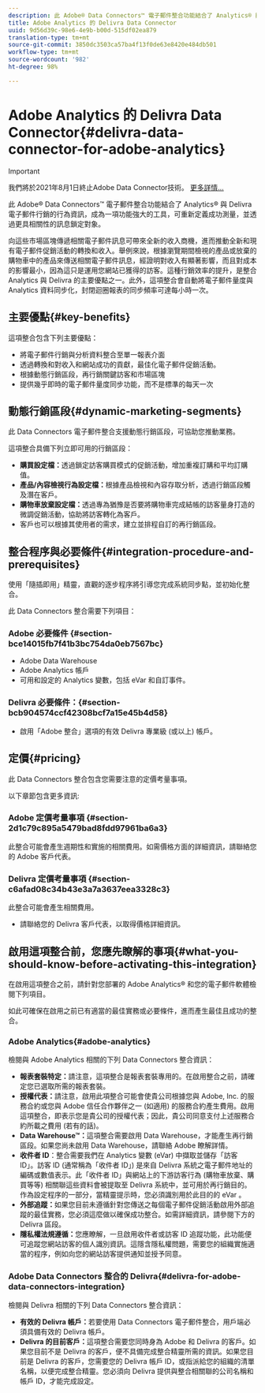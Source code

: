 ```yaml
---
description: 此 Adobe® Data Connectors™ 電子郵件整合功能結合了 Analytics® 與 Delivra 電子郵件行銷的行為資訊，成為一項功能強大的工具，可重新定義成功測量，並透過更具相關性的訊息鎖定對象。
title: Adobe Analytics 的 Delivra Data Connector
uuid: 9d56d39c-98e6-4e9b-b00d-515df02ea879
translation-type: tm+mt
source-git-commit: 3850dc3503ca57ba4f13f0de63e8420e484db501
workflow-type: tm+mt
source-wordcount: '982'
ht-degree: 98%

---
```



# Adobe Analytics 的 Delivra Data Connector{#delivra-data-connector-for-adobe-analytics}

>[!IMPORTANT]
>
>我們將於2021年8月1日終止Adobe Data Connector技術。 [更多詳情...](/help/import/data-connectors/data-connectors-eol.md)

此 Adobe® Data Connectors™ 電子郵件整合功能結合了 Analytics® 與 Delivra 電子郵件行銷的行為資訊，成為一項功能強大的工具，可重新定義成功測量，並透過更具相關性的訊息鎖定對象。

向這些市場區塊傳遞相關電子郵件訊息可帶來全新的收入商機，進而推動全新和現有電子郵件促銷活動的轉換和收入。舉例來說，根據瀏覽期間檢視的產品或放棄的購物車中的產品來傳送相關電子郵件訊息，經證明對收入有顯著影響，而且對成本的影響最小，因為這只是運用您網站已獲得的訪客。這種行銷效率的提升，是整合 Analytics 與 Delivra 的主要優點之一。此外，這項整合會自動將電子郵件量度與 Analytics 資料同步化，封閉迴圈報表的同步頻率可達每小時一次。

## 主要優點{#key-benefits}

這項整合包含下列主要優點：

* 將電子郵件行銷與分析資料整合至單一報表介面
* 透過轉換和對收入和網站成功的貢獻，最佳化電子郵件促銷活動。
* 根據動態行銷區段，再行銷關鍵訪客和市場區塊
* 提供幾乎即時的電子郵件量度同步功能，而不是標準的每天一次

## 動態行銷區段{#dynamic-marketing-segments}

此 Data Connectors 電子郵件整合支援動態行銷區段，可協助您推動業務。

這項整合具備下列立即可用的行銷區段：

* **購買設定檔：**&#x200B;透過鎖定訪客購買模式的促銷活動，增加重複訂購和平均訂購值。
* **產品/內容檢視行為設定檔：**&#x200B;根據產品檢視和內容存取分析，透過行銷區段觸及潛在客戶。
* **購物車放棄設定檔：**&#x200B;透過專為猶豫是否要將購物車完成結帳的訪客量身打造的微調促銷活動，協助將訪客轉化為客戶。
* 客戶也可以根據其使用者的需求，建立並排程自訂的再行銷區段。

## 整合程序與必要條件{#integration-procedure-and-prerequisites}

使用「隨插即用」精靈，直觀的逐步程序將引導您完成系統同步點，並初始化整合。

此 Data Connectors 整合需要下列項目：

### Adobe 必要條件 {#section-bce14015fb7f41b3bc754da0eb7567bc}

* Adobe Data Warehouse
* Adobe Analytics 帳戶
* 可用和設定的 Analytics 變數，包括 eVar 和自訂事件。

### Delivra 必要條件：{#section-bcb904574ccf42308bcf7a15e45b4d58}

* 啟用「Adobe 整合」選項的有效 Delivra 專業級 (或以上) 帳戶。

## 定價{#pricing}

此 Data Connectors 整合包含您需要注意的定價考量事項。

以下章節包含更多資訊: 

### Adobe 定價考量事項 {#section-2d1c79c895a5479bad8fdd97961ba6a3}

此整合可能會產生週期性和實施的相關費用。如需價格方面的詳細資訊，請聯絡您的 Adobe 客戶代表。

### Delivra 定價考量事項 {#section-c6afad08c34b43e3a7a3637eea3328c3}

此整合可能會產生相關費用。

* 請聯絡您的 Delivra 客戶代表，以取得價格詳細資訊。

## 啟用這項整合前，您應先瞭解的事項{#what-you-should-know-before-activating-this-integration}

在啟用這項整合之前，請針對您部署的 Adobe Analytics® 和您的電子郵件軟體檢閱下列項目。

如此可確保在啟用之前已有適當的最佳實務或必要條件，進而產生最佳且成功的整合。

### Adobe Analytics{#adobe-analytics}

檢閱與 Adobe Analytics 相關的下列 Data Connectors 整合資訊：

* **報表套裝特定：**&#x200B;請注意，這項整合是報表套裝專用的。在啟用整合之前，請確定您已選取所需的報表套裝。
* **授權代表：**&#x200B;請注意，啟用此項整合可能會使貴公司根據您與 Adobe, Inc. 的服務合約或您與 Adobe 信任合作夥伴之一 (如適用) 的服務合約產生費用。啟用這項整合，即表示您是貴公司的授權代表；因此，貴公司同意支付上述服務合約所載之費用 (若有的話)。
* **Data Warehouse™：**&#x200B;這項整合需要啟用 Data Warehouse，才能產生再行銷區段。如果您尚未啟用 Data Warehouse，請聯絡 Adobe 瞭解詳情。
* **收件者 ID**：整合需要我們在 Analytics 變數 (eVar) 中擷取並儲存「訪客 ID」。訪客 ID (通常稱為「收件者 ID」) 是來自 Delivra 系統之電子郵件地址的編碼或數值表示。此「收件者 ID」與網站上的下游訪客行為 (購物車放棄、購買等等) 相關聯這些資料會被提取至 Delivra 系統中，並可用於再行銷目的。作為設定程序的一部分，當精靈提示時，您必須識別用於此目的的 eVar 。
* **外部追蹤：**&#x200B;如果您目前未遵循針對您傳送之每個電子郵件促銷活動啟用外部追蹤的最佳實務，您必須這麼做以確保成功整合。如需詳細資訊，請參閱下方的 Delivra 區段。
* **隱私權法規遵循：**&#x200B;您應瞭解，一旦啟用收件者或訪客 ID 追蹤功能，此功能便可追蹤您網站訪客的個人識別資訊。這隱含隱私權問題，需要您的組織實施適當的程序，例如向您的網站訪客提供通知並授予同意。

### Adobe Data Connectors 整合的 Delivra{#delivra-for-adobe-data-connectors-integration}

檢閱與 Delivra 相關的下列 Data Connectors 整合資訊：

* **有效的 Delivra 帳戶：**&#x200B;若要使用 Data Connectors 電子郵件整合，用戶端必須具備有效的 Delivra 帳戶。
* **Delivra 的目前客戶：**&#x200B;這項整合需要您同時身為 Adobe 和 Delivra 的客戶。如果您目前不是 Delivra 的客戶，便不具備完成整合精靈所需的資訊。如果您目前是 Delivra 的客戶，您需要您的 Delivra 帳戶 ID，或指派給您的組織的清單名稱，以便完成整合精靈。您必須向 Delivra 提供與整合相關聯的公司名稱和帳戶 ID，才能完成設定。
